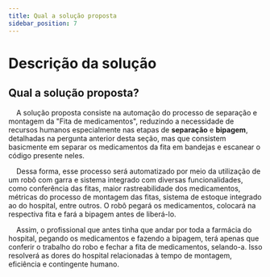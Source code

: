 ```yaml
---
title: Qual a solução proposta
sidebar_position: 7
---
```


# Descrição da solução

## Qual a solução proposta?

&nbsp;&nbsp;&nbsp;&nbsp;A solução proposta consiste na automação do processo de separação e montagem da "Fita de medicamentos", reduzindo a necessidade de recursos humanos especialmente nas etapas de **separação** e **bipagem**, detalhadas na pergunta anterior desta seção, mas que consistem basicmente em separar os medicamentos da fita em bandejas e escanear o código presente neles.

&nbsp;&nbsp;&nbsp;&nbsp;Dessa forma, esse processo será automatizado por meio da utilização de um robô com garra e sistema integrado com diversas funcionalidades, como conferência das fitas, maior rastreabilidade dos medicamentos, métricas do processo de montagem das fitas, sistema de estoque integrado ao do hospital, entre outros. O robô pegará os medicamentos, colocará na respectiva fita e fará a bipagem antes de liberá-lo. 

&nbsp;&nbsp;&nbsp;&nbsp;Assim, o profissional que antes tinha que andar por toda a farmácia do hospital, pegando os medicamentos e fazendo a bipagem, terá apenas que conferir o trabalho do robo e fechar a fita de medicamentos, selando-a. Isso resolverá as dores do hospital relacionadas à tempo de montagem, eficiência e contingente humano.